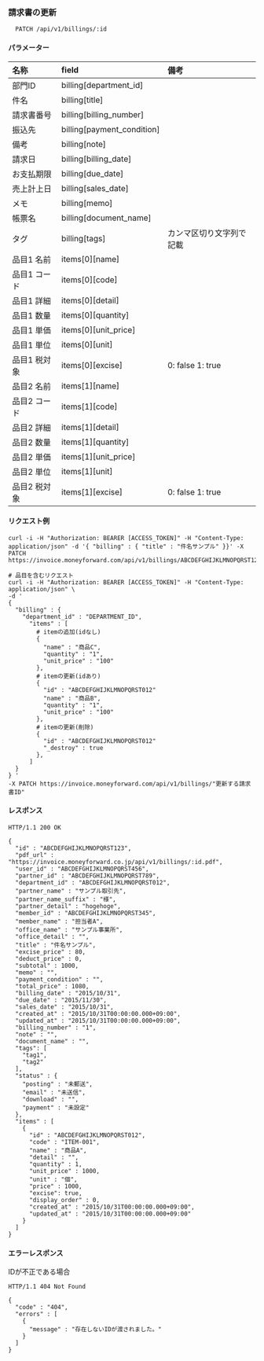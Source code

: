 ### 請求書の更新
```
  PATCH /api/v1/billings/:id
```
#### パラメーター
| 名称         | field                      | 備考 |
| :--          | :--                        | :-- |
| 部門ID       | billing[department_id]     | |
| 件名         | billing[title]             | |
| 請求書番号   | billing[billing_number]    | |
| 振込先       | billing[payment_condition] | |
| 備考         | billing[note]              | |
| 請求日       | billing[billing_date]      | |
| お支払期限   | billing[due_date]          | |
| 売上計上日   | billing[sales_date]        | |
| メモ         | billing[memo]              | |
| 帳票名       | billing[document_name]     | |
| タグ         | billing[tags]              | カンマ区切り文字列で記載 |
| 品目1 名前   | items[0][name]             | |
| 品目1 コード | items[0][code]             | |
| 品目1 詳細   | items[0][detail]           | |
| 品目1 数量   | items[0][quantity]         | |
| 品目1 単価   | items[0][unit_price]       | |
| 品目1 単位   | items[0][unit]             | |
| 品目1 税対象 | items[0][excise]           | 0: false  1: true |
| 品目2 名前   | items[1][name]             | |
| 品目2 コード | items[1][code]             | |
| 品目2 詳細   | items[1][detail]           | |
| 品目2 数量   | items[1][quantity]         | |
| 品目2 単価   | items[1][unit_price]       | |
| 品目2 単位   | items[1][unit]             | |
| 品目2 税対象 | items[1][excise]           | 0: false  1: true |

#### リクエスト例
```
curl -i -H "Authorization: BEARER [ACCESS_TOKEN]" -H "Content-Type: application/json" -d '{ "billing" : { "title" : "件名サンプル" }}' -X PATCH https://invoice.moneyforward.com/api/v1/billings/ABCDEFGHIJKLMNOPQRST123

# 品目を含むリクエスト
curl -i -H "Authorization: BEARER [ACCESS_TOKEN]" -H "Content-Type: application/json" \
-d '
{
  "billing" : {
    "department_id" : "DEPARTMENT_ID",
      "items" : [
        # itemの追加(idなし)
        {
          "name" : "商品C",
          "quantity" : "1",
          "unit_price" : "100"
        },
        # itemの更新(idあり)
        {
          "id" : "ABCDEFGHIJKLMNOPQRST012"
          "name" : "商品B",
          "quantity" : "1",
          "unit_price" : "100"
        },
        # itemの更新(削除)
        {
          "id" : "ABCDEFGHIJKLMNOPQRST012"
          "_destroy" : true
        },
      ]
  }
} '
-X PATCH https://invoice.moneyforward.com/api/v1/billings/"更新する請求書ID"
```

#### レスポンス
```
HTTP/1.1 200 OK

{
  "id" : "ABCDEFGHIJKLMNOPQRST123",
  "pdf_url" : "https://invoice.moneyforward.co.jp/api/v1/billings/:id.pdf",
  "user_id" : "ABCDEFGHIJKLMNOPQRST456",
  "partner_id" : "ABCDEFGHIJKLMNOPQRST789",
  "department_id" : "ABCDEFGHIJKLMNOPQRST012",
  "partner_name" : "サンプル取引先",
  "partner_name_suffix" : "様",
  "partner_detail" : "hogehoge",
  "member_id" : "ABCDEFGHIJKLMNOPQRST345",
  "member_name" : "担当者A",
  "office_name" : "サンプル事業所",
  "office_detail" : "",
  "title" : "件名サンプル",
  "excise_price" : 80,
  "deduct_price" : 0,
  "subtotal" : 1000,
  "memo" : "",
  "payment_condition" : "",
  "total_price" : 1080,
  "billing_date" : "2015/10/31",
  "due_date" : "2015/11/30",
  "sales_date" : "2015/10/31",
  "created_at" : "2015/10/31T00:00:00.000+09:00",
  "updated_at" : "2015/10/31T00:00:00.000+09:00",
  "billing_number" : "1",
  "note" : "",
  "document_name" : "",
  "tags": [
    "tag1",
    "tag2"
  ],
  "status" : {
    "posting" : "未郵送",
    "email" : "未送信",
    "download" : "",
    "payment" : "未設定"
  },
  "items" : [
    {
      "id" : "ABCDEFGHIJKLMNOPQRST012",
      "code" : "ITEM-001",
      "name" : "商品A",
      "detail" : "",
      "quantity" : 1,
      "unit_price" : 1000,
      "unit" : "個",
      "price" : 1000,
      "excise": true,
      "display_order" : 0,
      "created_at" : "2015/10/31T00:00:00.000+09:00",
      "updated_at" : "2015/10/31T00:00:00.000+09:00"
    }
  ]
}
```

#### エラーレスポンス
IDが不正である場合
```
HTTP/1.1 404 Not Found

{
  "code" : "404",
  "errors" : [
    {
      "message" : "存在しないIDが渡されました。"
    }
  ]
}
```
